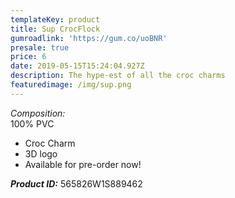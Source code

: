 ```yaml
---
templateKey: product
title: Sup CrocFlock
gumroadlink: 'https://gum.co/uoBNR'
presale: true
price: 6
date: 2019-05-15T15:24:04.927Z
description: The hype-est of all the croc charms
featuredimage: /img/sup.png
---
```

_Composition:_\
100% PVC

* Croc Charm
* 3D logo
* Available for pre-order now!

_**Product ID:**_ 565826W1S889462
